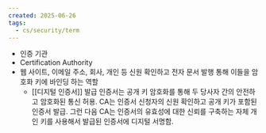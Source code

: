 ```yaml
---
created: 2025-06-26
tags:
  - cs/security/term
---
```

- 인증 기관
- Certification Authority
- 웹 사이트, 이메일 주소, 회사, 개인 등 신원 확인하고 전자 문서 발행 통해 이들을 암호화 키에 바인딩 하는 역할
	- [[디지털 인증서]] 발급
인증서는 공개 키 암호화를 통해 두 당사자 간의 안전하고 암호화된 통신 허용. CA는 인증서 신청자의 신원 확인하고 공개 키가 포함된 인증서 발급. 그런 다음 CA는 인증서의 유효성에 대한 신뢰를 구축하는 자체 개인 키를 사용해서 발급된 인증서에 디지털 서명함.
